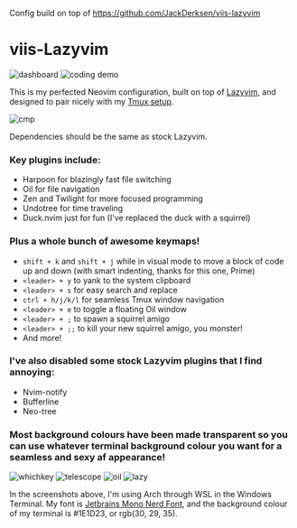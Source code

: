 Config build on top of https://github.com/JackDerksen/viis-lazyvim

# viis-Lazyvim

![dashboard](https://github.com/JackDerksen/viis-lazyvim/assets/78124447/169e4ebe-db1e-4f59-bb92-210cde97ae60)
![coding demo](https://github.com/JackDerksen/viis-lazyvim/assets/78124447/ec5435f6-d58d-40b2-87c2-0a07b7eefd3d)

This is my perfected Neovim configuration, built on top of [Lazyvim](https://www.lazyvim.org/), and designed to pair nicely with my [Tmux setup](https://github.com/JackDerksen/tmux). 

![cmp](https://github.com/JackDerksen/viis-lazyvim/assets/78124447/00351134-5725-4e2e-a9ab-3a5a125438e4)

Dependencies should be the same as stock Lazyvim.

### Key plugins include:
 - Harpoon for blazingly fast file switching
 - Oil for file navigation
 - Zen and Twilight for more focused programming
 - Undotree for time traveling
 - Duck.nvim just for fun (I've replaced the duck with a squirrel)


### Plus a whole bunch of awesome keymaps!
 - `shift + k` and `shift + j` while in visual mode to move a block of code up and down (with smart indenting, thanks for this one, Prime)
 - `<leader> + y` to yank to the system clipboard
 - `<leader> + s` for easy search and replace
 - `ctrl + h/j/k/l` for seamless Tmux window navigation
 - `<leader> + e` to toggle a floating Oil window
 - `<leader> + ;` to spawn a squirrel amigo
 - `<leader> + ;;` to kill your new squirrel amigo, you monster!
 - And more!

### I've also disabled some stock Lazyvim plugins that I find annoying:
- Nvim-notify
- Bufferline
- Neo-tree

### Most background colours have been made transparent so you can use whatever terminal background colour you want for a seamless and sexy af appearance!

![whichkey](https://github.com/JackDerksen/viis-lazyvim/assets/78124447/c1748168-5686-42e2-a4bc-ac5cd101aaef)
![telescope](https://github.com/JackDerksen/viis-lazyvim/assets/78124447/3243c3f8-ba2a-4782-9f06-8bf4e28a8cda)
![oil](https://github.com/JackDerksen/viis-lazyvim/assets/78124447/31193c1c-c0ed-4431-8bd5-2c27db3bc329)
![lazy](https://github.com/JackDerksen/viis-lazyvim/assets/78124447/fda9314e-b7fe-402f-8c0d-813e21bbb82d)

In the screenshots above, I'm using Arch through WSL in the Windows Terminal. My font is [Jetbrains Mono Nerd Font](https://www.nerdfonts.com/font-downloads), and the background colour of my terminal is #1E1D23, or rgb(30, 29, 35).

